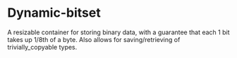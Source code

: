 # Dynamic-bitset
A resizable container for storing binary data, with a guarantee that each 1 bit takes up 1/8th of a byte. Also allows for saving/retrieving of trivially_copyable types.
